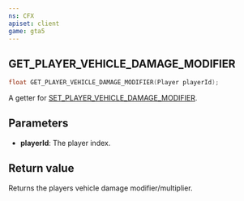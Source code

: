 ```yaml
---
ns: CFX
apiset: client
game: gta5
---
```

## GET_PLAYER_VEHICLE_DAMAGE_MODIFIER

```c
float GET_PLAYER_VEHICLE_DAMAGE_MODIFIER(Player playerId);
```

A getter for [SET_PLAYER_VEHICLE_DAMAGE_MODIFIER](#_0xA50E117CDDF82F0C).

## Parameters
* **playerId**: The player index.

## Return value
Returns the players vehicle damage modifier/multiplier.
